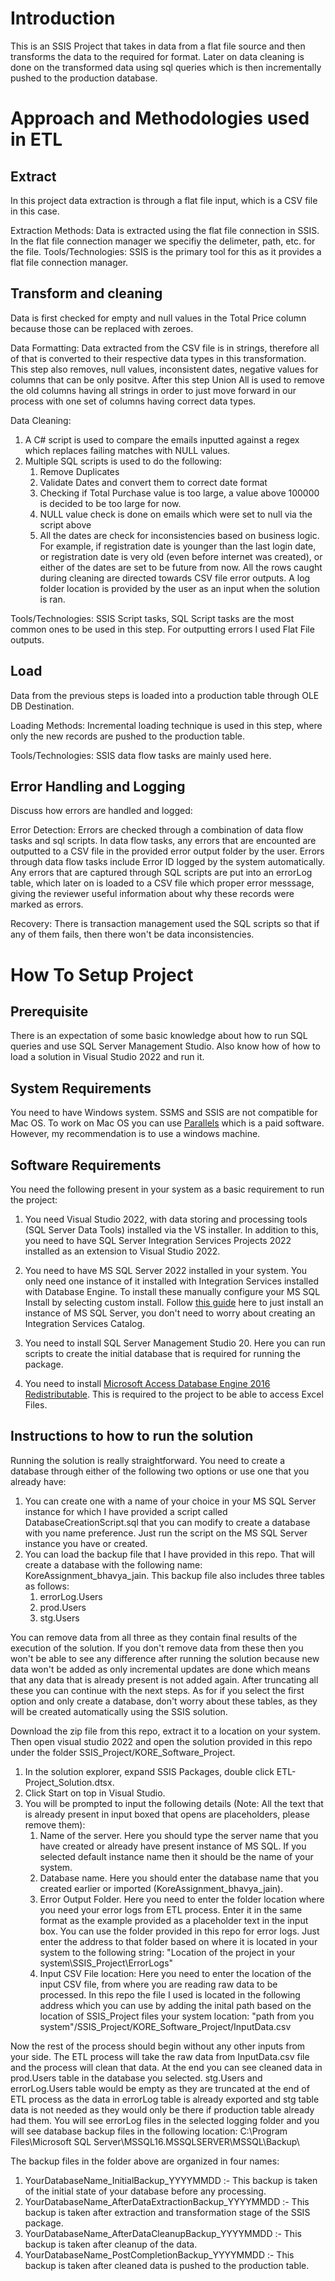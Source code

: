 # Introduction
This is an SSIS Project that takes in data from a flat file source and then transforms the data to the required for format. Later on data cleaning is done on the transformed data using sql queries which is then incrementally pushed to the production database.

# Approach and Methodologies used in ETL

## Extract

In this project data extraction is through a flat file input, which is a CSV file in this case.

Extraction Methods: Data is extracted using the flat file connection in SSIS. In the flat file connection manager we specifiy the delimeter, path, etc. for the file.
Tools/Technologies: SSIS is the primary tool for this as it provides a flat file connection manager.

## Transform and cleaning

Data is first checked for empty and null values in the Total Price column because those can be replaced with zeroes.

Data Formatting: Data extracted from the CSV file is in strings, therefore all of that is converted to their respective data types in this transformation. This step also removes, null values, inconsistent dates, negative values for columns that can be only positve. After this step Union All is used to remove the old columns having all strings in order to just move forward in our process with one set of columns having correct data types.

Data Cleaning:

1. A C# script is used to compare the emails inputted against a regex which replaces failing matches with NULL values.
2. Multiple SQL scripts is used to do the following:
    1. Remove Duplicates
    2. Validate Dates and convert them to correct date format
    3. Checking if Total Purchase value is too large, a value above 100000 is decided to be too large for now.
    4. NULL value check is done on emails which were set to null via the script above
    5. All the dates are check for inconsistencies based on business logic. For example, if registration date is younger than the last login date, or registration date is very old (even before internet was created), or either of the dates are set to be future from now.
All the rows caught during cleaning are directed towards CSV file error outputs. A log folder location is provided by the user as an input when the solution is ran.

Tools/Technologies: SSIS Script tasks, SQL Script tasks are the most common ones to be used in this step. For outputting errors I used Flat File outputs.

## Load

Data from the previous steps is loaded into a production table through OLE DB Destination.

Loading Methods: Incremental loading technique is used in this step, where only the new records are pushed to the production table.

Tools/Technologies: SSIS data flow tasks are mainly used here.

## Error Handling and Logging
Discuss how errors are handled and logged:

Error Detection: Errors are checked through a combination of data flow tasks and sql scripts. In data flow tasks, any errors that are encounted are outputted to a CSV file in the provided error output folder by the user. Errors through data flow tasks include Error ID logged by the system automatically. Any errors that are captured through SQL scripts are put into an errorLog table, which later on is loaded to a CSV file which proper error messsage, giving the reviewer useful information about why these records were marked as errors.

Recovery: There is transaction management used the SQL scripts so that if any of them fails, then there won't be data inconsistencies.

# How To Setup Project

## Prerequisite

There is an expectation of some basic knowledge about how to run SQL queries and use SQL Server Management Studio. Also know how of how to load a solution in Visual Studio 2022 and run it.

## System Requirements

You need to have Windows system. SSMS and SSIS are not compatible for Mac OS. To work on Mac OS you can use [Parallels](https://www.parallels.com/products/desktop/?utm_id=62180888&extensionid={extensionid}&matchtype=e&device=c&devicemodel=&creative=&network=o&placement=&x-source=ppc&msclkid=786a9fce855f13d2e695f96d90417383&utm_source=bing&utm_medium=cpc&utm_campaign=PDfM%20-%20B%20-%20EN%20-%20CA%20-%20PS%20-%20AMER&utm_term=parallels%20for%20mac&utm_content=Parallels%20for%20Mac) which is a paid software. However, my recommendation is to use a windows machine.

## Software Requirements

You need the following present in your system as a basic requirement to run the project:

1. You need Visual Studio 2022, with data storing and processing tools (SQL Server Data Tools) installed via the VS installer. In addition to this, you need to have SQL Server Integration Services Projects 2022 installed as an extension to Visual Studio 2022.

2. You need to have MS SQL Server 2022 installed in your system. You only need one instance of it installed with Integration Services installed with Database Engine. To install these manually configure your MS SQL Install by selecting custom install. Follow [this guide](https://www.mssqltips.com/sqlservertip/6635/install-ssis/) here to just install an instance of MS SQL Server, you don't need to worry about creating an Integration Services Catalog.

3. You need to install SQL Server Management Studio 20. Here you can run scripts to create the initial database that is required for running the package.

4. You need to install [Microsoft Access Database Engine 2016 Redistributable](https://www.microsoft.com/en-us/download/details.aspx?id=54920&irgwc=1&msockid=2e8ccacf04fc6f773d44de0a05c76e5d). This is required to the project to be able to access Excel Files.

## Instructions to how to run the solution

Running the solution is really straightforward. You need to create a database through either of the following two options or use one that you already have:

1. You can create one with a name of your choice in your MS SQL Server instance for which I have provided a script called DatabaseCreationScript.sql that you can modify to create a database with you name preference. Just run the script on the MS SQL Server instance you have or created.
2. You can load the backup file that I have provided in this repo. That will create a database with the following name:
KoreAssignment_bhavya_jain. This backup file also includes three tables as follows:
    1. errorLog.Users
    2. prod.Users
    3. stg.Users

You can remove data from all three as they contain final results of the execution of the solution. If you don't remove data from these then you won't be able to see any difference after running the solution because new data won't be added as only incremental updates are done which means that any data that is already present is not added again. After truncating all these you can continue with the next steps. As for if you select the first option and only create a database, don't worry about these tables, as they will be created automatically using the SSIS solution.


Download the zip file from this repo, extract it to a location on your system. Then open visual studio 2022 and open the solution provided in this repo under the folder SSIS_Project/KORE_Software_Project.

1. In the solution explorer, expand SSIS Packages, double click ETL-Project_Solution.dtsx.
2. Click Start on top in Visual Studio.
3. You will be prompted to input the following details (Note: All the text that is already present in input boxed that opens are placeholders, please remove them):
    1. Name of the server. Here you should type the server name that you have created or already have present instance of MS SQL. If you selected default instance name then it should be the name of your system.
    2. Database name. Here you should enter the database name that you created earlier or imported (KoreAssignment_bhavya_jain).
    3. Error Output Folder. Here you need to enter the folder location where you need your error logs from ETL process. Enter it in the same format as the example provided as a placeholder text in the input box. You can use the folder provided in this repo for error logs. Just enter the address to that folder based on where it is located in your system to the following string: "Location of the project in your system\SSIS_Project\ErrorLogs"
    4. Input CSV File location: Here you need to enter the location of the input CSV file, from where you are reading raw data to be processed. In this repo the file I used is located in the following address which you can use by adding the inital path based on the location of SSIS_Project files your system location: "path from you system"/SSIS_Project/KORE_Software_Project/InputData.csv

Now the rest of the process should begin without any other inputs from your side. The ETL process will take the raw data from InputData.csv file and the process will clean that data. At the end you can see cleaned data in prod.Users table in the database you selected. stg.Users and errorLog.Users table would be empty as they are truncated at the end of ETL process as the data in errorLog table is already exported and stg table data is not needed as they would only be there if production table already had them. You will see errorLog files in the selected logging folder and you will see database backup files in the following location: C:\Program Files\Microsoft SQL Server\MSSQL16.MSSQLSERVER\MSSQL\Backup\

The backup files in the folder above are organized in four names:
1. YourDatabaseName_InitialBackup_YYYYMMDD :- This backup is taken of the initial state of your database before any processing.
2. YourDatabaseName_AfterDataExtractionBackup_YYYYMMDD :- This backup is taken after extraction and transformation stage of the SSIS package.
3. YourDatabaseName_AfterDataCleanupBackup_YYYYMMDD :- This backup is taken after cleanup of the data.
4. YourDatabaseName_PostCompletionBackup_YYYYMMDD :- This backup is taken after cleaned data is pushed to the production table.


